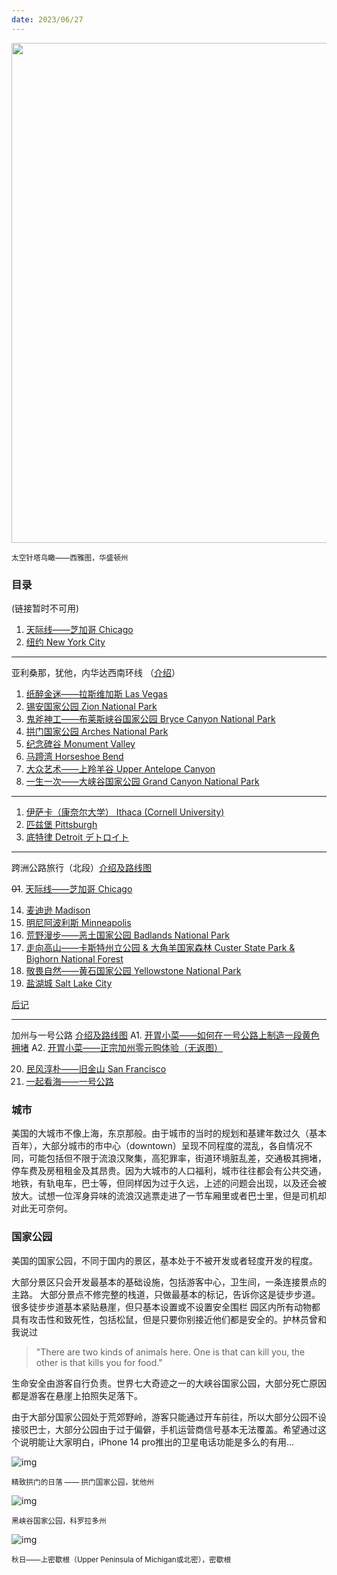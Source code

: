 ```yaml
---
date: 2023/06/27
---
```


<img src="https://s2.loli.net/2023/06/28/sRB2UItpWvmPKA1.png" width="800" />

<small>太空针塔鸟瞰——西雅图，华盛顿州</small>

### 目录

(链接暂时不可用)

1. [天际线——芝加哥 Chicago](https://shuiyuan.sjtu.edu.cn/t/topic/152611/4)
2. [纽约 New York City](https://shuiyuan.sjtu.edu.cn/t/topic/152611/16)

------

亚利桑那，犹他，内华达西南环线 （[介绍](https://shuiyuan.sjtu.edu.cn/t/topic/152611/58)）

1. [纸醉金迷——拉斯维加斯 Las Vegas](https://shuiyuan.sjtu.edu.cn/t/topic/152611/22)
2. [锡安国家公园 Zion National Park](https://shuiyuan.sjtu.edu.cn/t/topic/152611/34)
3. [鬼斧神工——布莱斯峡谷国家公园 Bryce Canyon National Park](https://shuiyuan.sjtu.edu.cn/t/topic/152611/35)
4. [拱门国家公园 Arches National Park](https://shuiyuan.sjtu.edu.cn/t/topic/152611/37)
5. [纪念碑谷 Monument Valley](https://shuiyuan.sjtu.edu.cn/t/topic/152611/40)
6. [马蹄湾 Horseshoe Bend](https://shuiyuan.sjtu.edu.cn/t/topic/152611/41)
7. [大众艺术——上羚羊谷 Upper Antelope Canyon](https://shuiyuan.sjtu.edu.cn/t/topic/152611/42)
8. [一生一次——大峡谷国家公园 Grand Canyon National Park](https://shuiyuan.sjtu.edu.cn/t/topic/152611/43)

------

1. [伊萨卡（康奈尔大学） Ithaca (Cornell University)](https://shuiyuan.sjtu.edu.cn/t/topic/152611/59)
2. [匹兹堡 Pittsburgh](https://shuiyuan.sjtu.edu.cn/t/topic/152611/61)
3. [底特律 Detroit デトロイト](https://shuiyuan.sjtu.edu.cn/t/topic/152611/68)

------

跨洲公路旅行（北段）[介绍及路线图](https://shuiyuan.sjtu.edu.cn/t/topic/152611/69)

~~01~~. [天际线——芝加哥 Chicago](https://shuiyuan.sjtu.edu.cn/t/topic/152611/4)

14. [麦迪逊 Madison](https://shuiyuan.sjtu.edu.cn/t/topic/152611/71)
15. [明尼阿波利斯 Minneapolis](https://shuiyuan.sjtu.edu.cn/t/topic/152611/73)
16. [荒野漫步——恶土国家公园 Badlands National Park](https://shuiyuan.sjtu.edu.cn/t/topic/152611/75)
17. [走向高山——卡斯特州立公园 & 大角羊国家森林 Custer State Park & Bighorn National Forest](https://shuiyuan.sjtu.edu.cn/t/topic/152611/76)
18. [敬畏自然——黄石国家公园 Yellowstone National Park](https://shuiyuan.sjtu.edu.cn/t/topic/152611/77)
19. [盐湖城 Salt Lake City](https://shuiyuan.sjtu.edu.cn/t/topic/152611/86)

[后记](https://shuiyuan.sjtu.edu.cn/t/topic/152611/87)

------

加州与一号公路 [介绍及路线图](https://shuiyuan.sjtu.edu.cn/t/topic/152611/94)
A1. [开胃小菜——如何在一号公路上制造一段黄色拥堵](https://shuiyuan.sjtu.edu.cn/t/topic/152611/106)
A2. [开胃小菜——正宗加州零元购体验（无返图）](https://shuiyuan.sjtu.edu.cn/t/topic/152611/109)

20. [民风淳朴——旧金山 San Francisco](https://shuiyuan.sjtu.edu.cn/t/topic/152611/130)
21. [一起看海——一号公路](https://shuiyuan.sjtu.edu.cn/t/topic/152611/133)

### 城市

美国的大城市不像上海，东京那般。由于城市的当时的规划和基建年数过久（基本百年），大部分城市的市中心（downtown）呈现不同程度的混乱，各自情况不同，可能包括但不限于流浪汉聚集，高犯罪率，街道环境脏乱差，交通极其拥堵，停车费及房租租金及其昂贵。因为大城市的人口福利，城市往往都会有公共交通，地铁，有轨电车，巴士等，但同样因为过于久远，上述的问题会出现，以及还会被放大。试想一位浑身异味的流浪汉逃票走进了一节车厢里或者巴士里，但是司机却对此无可奈何。



### 国家公园

美国的国家公园，不同于国内的景区，基本处于不被开发或者轻度开发的程度。

大部分景区只会开发最基本的基础设施，包括游客中心，卫生间，一条连接景点的主路。
大部分景点不修完整的栈道，只做最基本的标记，告诉你这是徒步步道。
很多徒步步道基本紧贴悬崖，但只基本设置或不设置安全围栏
园区内所有动物都具有攻击性和致死性，包括松鼠，但是只要你别接近他们都是安全的。护林员曾和我说过
> "There are two kinds of animals here. One is that can kill you, the other is that kills you for food."

生命安全由游客自行负责。世界七大奇迹之一的大峡谷国家公园，大部分死亡原因都是游客在悬崖上拍照失足落下。

由于大部分国家公园处于荒郊野岭，游客只能通过开车前往，所以大部分公园不设接驳巴士，大部分公园由于过于偏僻，手机运营商信号基本无法覆盖。希望通过这个说明能让大家明白，iPhone 14 pro推出的卫星电话功能是多么的有用...

![img](https://s2.loli.net/2023/06/28/eJnSLAHoN3pV8qi.jpg)

<small>精致拱门的日落 —— 拱门国家公园，犹他州</small>

![img](https://s2.loli.net/2023/06/28/pur6Gdabfe75QOT.jpg)

<small>黑峡谷国家公园，科罗拉多州</small>



![img](https://s2.loli.net/2023/06/28/C3eNTdGyw4OvRnt.jpg)

<small>秋日——上密歇根（Upper Peninsula of Michigan或北密），密歇根</small>

